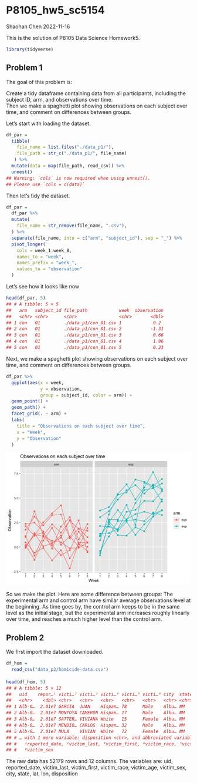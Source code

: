 P8105_hw5_sc5154
================
Shaohan Chen
2022-11-16

This is the solution of P8105 Data Science Homework5.

``` r
library(tidyverse)
```

## Problem 1

The goal of this problem is:

Create a tidy dataframe containing data from all participants, including
the subject ID, arm, and observations over time.  
Then we make a spaghetti plot showing observations on each subject over
time, and comment on differences between groups.

Let’s start with loading the dataset.

``` r
df_par = 
  tibble(
    file_name = list.files("./data_p1/"),
    file_path = str_c("./data_p1/", file_name)
   ) %>%
  mutate(data = map(file_path, read_csv)) %>%
  unnest()
## Warning: `cols` is now required when using unnest().
## Please use `cols = c(data)`
```

Then let’s tidy the dataset.

``` r
df_par = 
  df_par %>%
  mutate(
    file_name = str_remove(file_name, ".csv"),
  ) %>%
  separate(file_name, into = c("arm", "subject_id"), sep = "_") %>%
  pivot_longer(
    cols = week_1:week_8,
    names_to = "week",
    names_prefix = "week_",
    values_to = "observation"
  )
```

Let’s see how it looks like now

``` r
head(df_par, 5)
## # A tibble: 5 × 5
##   arm   subject_id file_path            week  observation
##   <chr> <chr>      <chr>                <chr>       <dbl>
## 1 con   01         ./data_p1/con_01.csv 1            0.2 
## 2 con   01         ./data_p1/con_01.csv 2           -1.31
## 3 con   01         ./data_p1/con_01.csv 3            0.66
## 4 con   01         ./data_p1/con_01.csv 4            1.96
## 5 con   01         ./data_p1/con_01.csv 5            0.23
```

Next, we make a spaghetti plot showing observations on each subject over
time, and comment on differences between groups.

``` r
df_par %>% 
  ggplot(aes(x = week, 
             y = observation, 
             group = subject_id, color = arm)) +
  geom_point() +
  geom_path() +
  facet_grid(. ~ arm) +
  labs(
    title = "Observations on each subject over time",
    x = "Week",
    y = "Observation"
  )
```

![](P8105_hw5_sc5154_files/figure-gfm/unnamed-chunk-5-1.png)<!-- -->

So we make the plot. Here are some difference between groups: The
experimental arm and control arm have similar average observations level
at the beginning. As time goes by, the control arm keeps to be in the
same level as the initial stage, but the experimental arm increases
roughly linearly over time, and reaches a much higher level than the
control arm.

## Problem 2

We first import the dataset downloaded.

``` r
df_hom = 
  read_csv("data_p2/homicide-data.csv") 

head(df_hom, 5)
## # A tibble: 5 × 12
##   uid    repor…¹ victi…² victi…³ victi…⁴ victi…⁵ victi…⁶ city  state   lat   lon
##   <chr>    <dbl> <chr>   <chr>   <chr>   <chr>   <chr>   <chr> <chr> <dbl> <dbl>
## 1 Alb-0…  2.01e7 GARCIA  JUAN    Hispan… 78      Male    Albu… NM     35.1 -107.
## 2 Alb-0…  2.01e7 MONTOYA CAMERON Hispan… 17      Male    Albu… NM     35.1 -107.
## 3 Alb-0…  2.01e7 SATTER… VIVIANA White   15      Female  Albu… NM     35.1 -107.
## 4 Alb-0…  2.01e7 MENDIO… CARLOS  Hispan… 32      Male    Albu… NM     35.1 -107.
## 5 Alb-0…  2.01e7 MULA    VIVIAN  White   72      Female  Albu… NM     35.1 -107.
## # … with 1 more variable: disposition <chr>, and abbreviated variable names
## #   ¹​reported_date, ²​victim_last, ³​victim_first, ⁴​victim_race, ⁵​victim_age,
## #   ⁶​victim_sex
```

The raw data has 52179 rows and 12 columns. The variables are: uid,
reported_date, victim_last, victim_first, victim_race, victim_age,
victim_sex, city, state, lat, lon, disposition
